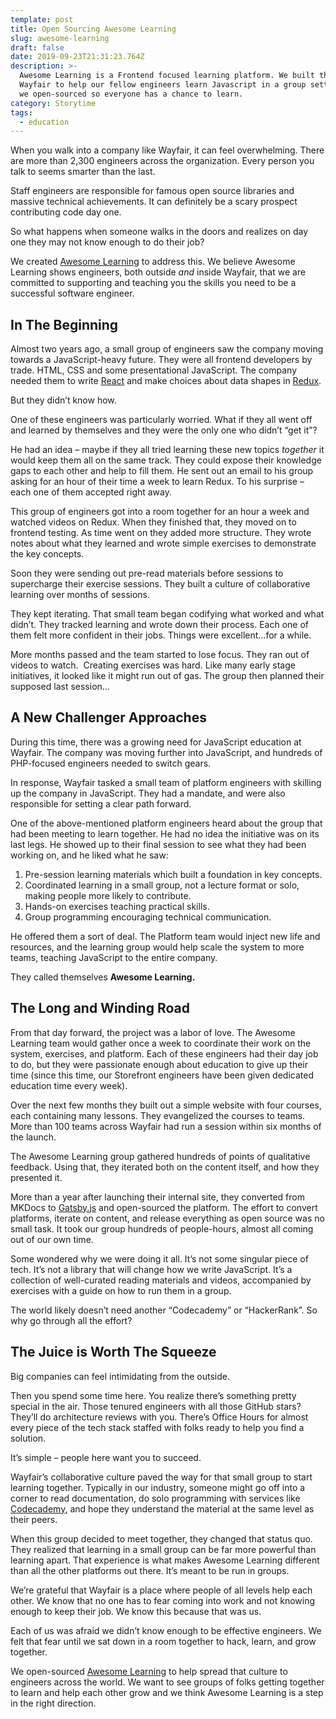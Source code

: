 ```yaml
---
template: post
title: Open Sourcing Awesome Learning
slug: awesome-learning
draft: false
date: 2019-09-23T21:31:23.764Z
description: >-
  Awesome Learning is a Frontend focused learning platform. We built this at
  Wayfair to help our fellow engineers learn Javascript in a group setting, and
  we open-sourced so everyone has a chance to learn. 
category: Storytime
tags:
  - education
---
```

<p><span style="font-weight: 400;">When you walk into a company like Wayfair, it can feel overwhelming. There are more than 2,300 engineers across the organization. Every person you talk to seems smarter than the last.</span></p>

<p><span style="font-weight: 400;">Staff engineers are responsible for famous open source libraries and massive technical achievements. It can definitely be a scary prospect contributing code day one.&nbsp;</span></p>

<p><span style="font-weight: 400;">So what happens when someone walks in the doors and realizes on day one they may not know enough to do their job?&nbsp;</span></p>

<p><span style="font-weight: 400;">We created <a href="https://wayfair.github.io/awesome-learning/" target="_blank" rel="noopener">Awesome Learning</a> to address this. We believe Awesome Learning shows engineers, both outside </span><i><span style="font-weight: 400;">and</span></i><span style="font-weight: 400;"> inside Wayfair, that we are committed to supporting and teaching you the skills you need to be a successful software engineer.&nbsp;</span></p>

<h2><strong>In The Beginning</strong></h2>

<p><span style="font-weight: 400;">Almost two years ago, a small group of engineers saw the company moving towards a JavaScript-heavy future. They were all frontend developers by trade. HTML, CSS and some presentational JavaScript. The company needed them to write <a href="https://reactjs.org/" target="_blank" rel="noopener">React</a> and make choices about data shapes in <a href="https://redux.js.org/" target="_blank" rel="noopener">Redux</a>.&nbsp;</span></p>

<p><span style="font-weight: 400;">But they didn’t know how.</span></p>

<p><span style="font-weight: 400;">One of these engineers was particularly worried. What if they all went off and learned by themselves and they were the only one who didn’t “get it”?</span></p>

<p><span style="font-weight: 400;">He had an idea – maybe if they all tried learning these new topics</span><i><span style="font-weight: 400;"> together</span></i><span style="font-weight: 400;"> it would keep them all on the same track. They could expose their knowledge gaps to each other and help to fill them. He sent out an email to his group asking for an hour of their time a week to learn Redux. To his surprise – each one of them accepted right away.&nbsp;</span></p>

<p><span style="font-weight: 400;">This group of engineers got into a room together for an hour a week and watched videos on Redux. When they finished that, they moved on to frontend testing. As time went on they added more structure. They wrote notes about what they learned and wrote simple exercises to demonstrate the key concepts.</span></p>

<p><span style="font-weight: 400;">Soon they were sending out pre-read materials before sessions to supercharge their exercise sessions. They built a culture of collaborative learning over months of sessions.</span></p>

<p><span style="font-weight: 400;">They kept iterating. That small team began codifying what worked and what didn’t. They tracked learning and wrote down their process. Each one of them felt more confident in their jobs. Things were excellent…for a while.</span></p>

<p><span style="font-weight: 400;">More months passed and the team started to lose focus. They ran out of videos to watch.&nbsp; Creating exercises was hard. Like many early stage initiatives, it looked like it might run out of gas. The group then planned their supposed last session…</span></p>

<h2><strong>A New Challenger Approaches</strong></h2>

<p><span style="font-weight: 400;">During this time, there was a growing need for JavaScript education at Wayfair. The company was moving further into JavaScript, and hundreds of PHP-focused engineers needed to switch gears.</span></p>

<p><span style="font-weight: 400;">In response, Wayfair tasked a small team of platform engineers with skilling up the company in JavaScript. They had a mandate, and were also responsible for setting a clear path forward.</span></p>

<p><span style="font-weight: 400;">One of the above-mentioned platform engineers heard about the group that had been meeting to learn together. He had no idea the initiative was on its last legs. He showed up to their final session to see what they had been working on, and he liked what he saw:&nbsp;</span></p>

<ol>

<li><span style="font-weight: 400;"> Pre-session learning materials which built a foundation in key concepts.</span></li>

<li><span style="font-weight: 400;"> Coordinated learning in a small group, not a lecture format or solo, making people more likely to contribute.</span></li>

<li><span style="font-weight: 400;"> Hands-on exercises teaching practical skills.</span></li>

<li><span style="font-weight: 400;"> Group programming encouraging technical communication.</span></li>

</ol>

<p><span style="font-weight: 400;">He offered them a sort of deal. The Platform team would inject new life and resources, and the learning group would help scale the system to more teams, teaching JavaScript to the entire company.</span></p>

<p><span style="font-weight: 400;">They called themselves </span><b>Awesome Learning.</b></p>

<h2><strong>The Long and Winding Road</strong></h2>

<p><span style="font-weight: 400;">From that day forward, the project was a labor of love. The Awesome Learning team would gather once a week to coordinate their work on the system, exercises, and platform. Each of these engineers had their day job to do, but they were passionate enough about education to give up their time (since this time, our Storefront engineers have been given dedicated education time every week).</span></p>

<p><span style="font-weight: 400;">Over the next few months they built out a simple website with four courses, each containing many lessons. They evangelized the courses to teams. More than 100 teams across Wayfair had run a session within six months of the launch.</span></p>

<p><span style="font-weight: 400;">The Awesome Learning group gathered hundreds of points of qualitative feedback. Using that, they iterated both on the content itself, and how they presented it.</span></p>

<p><span style="font-weight: 400;">More than a year after launching their internal site, they converted from MKDocs to <a href="https://www.gatsbyjs.org/" target="_blank" rel="noopener">Gatsby.js</a> and open-sourced the platform. The effort to convert platforms, iterate on content, and release everything as open source was no small task. It took our group hundreds of people-hours, almost all coming out of our own time.</span></p>

<p><span style="font-weight: 400;">Some wondered why we were doing it all. It’s not some singular piece of tech. It’s not a library that will change how we write JavaScript. It’s a collection of well-curated reading materials and videos, accompanied by exercises with a guide on how to run them in a group.</span></p>

<p><span style="font-weight: 400;">The world likely doesn’t need another “Codecademy” or “HackerRank”. So why go through all the effort?</span></p>

<h2><strong>The Juice is Worth The Squeeze</strong></h2>

<p><span style="font-weight: 400;">Big companies can feel intimidating from the outside.&nbsp;</span></p>

<p><span style="font-weight: 400;">Then you spend some time here. You realize there’s something pretty special in the air. Those tenured engineers with all those GitHub stars? They’ll do architecture reviews with you. There’s Office Hours for almost every piece of the tech stack staffed with folks ready to help you find a solution.&nbsp;</span></p>

<p><span style="font-weight: 400;">It’s simple – people here want you to succeed.</span></p>

<p><span style="font-weight: 400;">Wayfair’s collaborative culture paved the way for that small group to start learning together. Typically in our industry, someone might go off into a corner to read documentation, do solo programming with services like <a href="https://www.codecademy.com/" target="_blank" rel="noopener">Codecademy</a>, and hope they understand the material at the same level as their peers.&nbsp;</span></p>

<p><span style="font-weight: 400;">When this group decided to meet together, they changed that status quo. They realized that learning in a small group can be far more powerful than learning apart. That experience is what makes Awesome Learning different than all the other platforms out there. It’s meant to be run in groups.&nbsp;</span></p>

<p><span style="font-weight: 400;">We’re grateful that Wayfair is a place where people of all levels help each other. We know that no one has to fear coming into work and not knowing enough to keep their job. We know this because that was us.&nbsp;</span></p>

<p><span style="font-weight: 400;">Each of us was afraid we didn’t know enough to be effective engineers. We felt that fear until we sat down in a room together to hack, learn, and grow together.&nbsp;</span></p>

<p><span style="font-weight: 400;">We open-sourced <a href="https://wayfair.github.io/awesome-learning/" target="_blank" rel="noopener">Awesome Learning</a> to help spread that culture to engineers across the world. We want to see groups of folks getting together to learn and help each other grow and we think Awesome Learning is a step in the right direction.</span></p>

